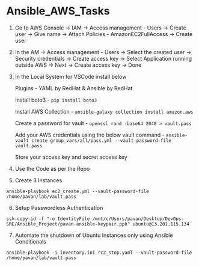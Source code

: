 # Ansible_AWS_Tasks

1. Go to AWS Console -> IAM -> Access management - Users -> Create user -> Give name -> Attach Policies - AmazonEC2FullAccess -> Create user


2. In the AM -> Access management - Users -> Select the created user -> Security credentials -> Create access key -> Select Application running outside AWS -> Next -> Create access key -> Done 


3. In the Local System for VSCode install below

    Plugins - YAML by RedHat & Ansible by RedHat
    
    Install boto3 - `pip install boto3`
    
    Install AWS Collection - `ansible-galaxy collection install amazon.aws`
    
    Create a password for vault - `openssl rand -base64 2048 > vault.pass`
    
    Add your AWS credentials using the below vault command - `ansible-vault create group_vars/all/pass.yml --vault-password-file vault.pass`
    
    Store your access key and secret access key
  

4. Use the Code as per the Repo 


5. Create 3 Instances
```
ansible-playbook ec2_create.yml --vault-password-file /home/pavan/lab/vault.pass
```


6. Setup Passwordless Authentication
```
ssh-copy-id -f "-o IdentityFile /mnt/c/Users/pavan/Desktop/DevOps-SRE/Ansible_Project/pavan-ansible-keypair.ppk" ubuntu@13.201.115.134
```


7. Automate the shutdown of Ubuntu Instances only using Ansible Conditionals
```
ansible-playbook -i inventory.ini rc2_stop.yaml --vault-password-file /home/pavan/lab/vault.pass
```
